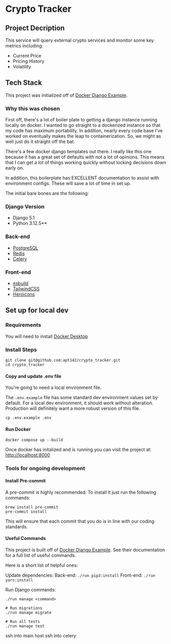 # Crypto Tracker


## Project Decription

This service will query external crypto services and monitor some key metrics including:

 * Current Price
 * Pricing History
 * Volatility


## Tech Stack

This project was initialized off of [Docker Django Example](https://github.com/nickjj/docker-django-example). 

### Why this was chosen

First off, there's a lot of boiler plate to getting a django instance running locally on docker. I wanted to go straight to a dockerized instance so that my code has maximum portability. In addition, nearly every code base I've worked on eventually makes the leap to containerization. So, we might as well just do it straight off the bat.

There's a few docker django templates out there. I really like this one because it has a great set of defaults with not a lot of opinions. This means that I can get a lot of things working quickly without locking decisions down early on.

In addition, this boilerplate has EXCELLENT documentation to assist with environment configs. These will save a lot of time in set up.


The initial bare bones are the following:

### Django Version
 - Django 5.1 
 - Python 3.12.5**

### Back-end

- [PostgreSQL](https://www.postgresql.org/)
- [Redis](https://redis.io/)
- [Celery](https://github.com/celery/celery)

### Front-end

- [esbuild](https://esbuild.github.io/)
- [TailwindCSS](https://tailwindcss.com/)
- [Heroicons](https://heroicons.com/)


## Set up for local dev


### Requirements

You will need to install [Docker Desktop](https://www.docker.com/products/docker-desktop/)


### Install Steps

```
git clone git@github.com:apt142/crypto_tracker.git
cd crypto_tracker
```

#### Copy and update .env file

You're going to need a local environment file.

The `.env.example` file has some standard dev environment values set by default. For a local dev environment, it should work without alteration. Production will definitely want a more robust version of this file.

```
cp .env.example .env
```


#### Run Docker
```
docker compose up --build
```

Once docker has initalized and is running you can visit the project at: <http://localhost:8000>


### Tools for ongoing development

#### Install Pre-commit

A pre-commit is highly recommended. To install it just run the following commands:

```
brew install pre-commit
pre-commit install
```

This will ensure that each commit that you do is in line with our coding standards.


#### Useful Commands

This project is built off of [Docker Django Example](https://github.com/nickjj/docker-django-example). See their documentation for a full list of useful commands. 

Here is a short list of helpful ones:


Update dependencies:
Back-end: `./run pip3:install` 
Front-end: `./run yarn:install`


Run Django commands:
```
./run manage <command>

# Run migrations
./run manage migrate

# Run all tests
./run manage test
```


ssh into main host
ssh into celery

